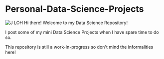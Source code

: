 # Personal-Data-Science-Projects
![J LOH](https://user-images.githubusercontent.com/75927686/180143281-58f5268b-ac9c-4e93-b622-a1a8398d1fb0.png)
Hi there! Welcome to my Data Science Repository!

I post some of my mini Data Science Projects when I have spare time to do so.

This repository is still a work-in-progress so don't mind the informalities here!

